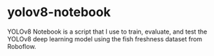# yolov8-notebook
YOLOv8 Notebook is a script that I use to train, evaluate, and test the YOLOv8 deep learning model using the fish freshness dataset from Roboflow.
